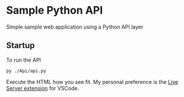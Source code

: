 # Sample Python API
Simple sample web application using a Python API layer
## Startup
To run the API
```
py ./Api/api.py
```

Execute the HTML how you see fit. My personal preference is the [Live Server extension](https://marketplace.visualstudio.com/items?itemName=ritwickdey.LiveServer) for VSCode.
